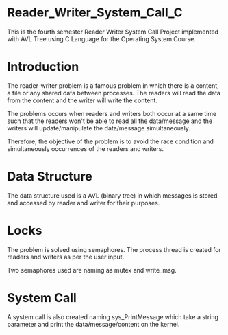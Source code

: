# Reader_Writer_System_Call_C
This is the fourth semester Reader Writer System Call Project implemented with AVL Tree using C Language for the Operating System Course.

# Introduction
The reader-writer problem is a famous problem in which there is a content, a file or any shared data between processes. The readers will read the data from the content and the writer will write the content.

The problems occurs when readers and writers both occur at a same time such that the readers won't be able to read all the data/message and the writers will update/manipulate the data/message simultaneously.

Therefore, the objective of the problem is to avoid the race condition and simultaneously occurrences of the readers and writers. 

# Data Structure
The data structure used is a AVL (binary tree) in which messages is stored and accessed by reader and writer for their purposes. 

# Locks
The problem is solved using semaphores. The process thread is created for readers and writers as per the user input. 

Two semaphores used are naming as mutex and write_msg. 

# System Call
A system call is also created naming sys_PrintMessage which take a string parameter and print the data/message/content on the kernel.
